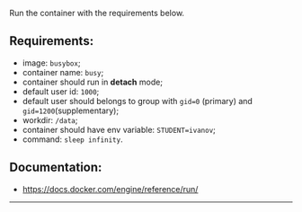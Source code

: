 
Run the container with the requirements below.

## Requirements:
- image: `busybox`;
- container name: `busy`;
- container should run in **detach** mode;
- default user id: `1000`;
- default user should belongs to group with `gid=0` (primary) and `gid=1200`(supplementary);
- workdir: `/data`;
- container should have env variable: `STUDENT=ivanov`;
- command: `sleep infinity`.
  
  
## Documentation:
- https://docs.docker.com/engine/reference/run/


---
